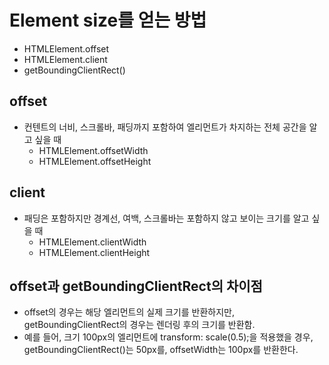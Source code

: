 # Element size를 얻는 방법

- HTMLElement.offset
- HTMLElement.client
- getBoundingClientRect()

## offset

- 컨텐트의 너비, 스크롤바, 패딩까지 포함하여 엘리먼트가 차지하는 전체 공간을 알고 싶을 때
  - HTMLElement.offsetWidth
  - HTMLElement.offsetHeight

## client

- 패딩은 포함하지만 경계선, 여백, 스크롤바는 포함하지 않고 보이는 크기를 알고 싶을 때
  - HTMLElement.clientWidth
  - HTMLElement.clientHeight

## offset과 getBoundingClientRect의 차이점

- offset의 경우는 해당 엘리먼트의 실제 크기를 반환하지만, getBoundingClientRect의 경우는 렌더링 후의 크기를 반환함.
- 예를 들어, 크기 100px의 엘리먼트에 transform: scale(0.5);을 적용했을 경우, getBoundingClientRect()는 50px를, offsetWidth는 100px를 반환한다.

